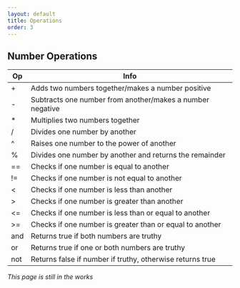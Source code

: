 ```yaml
---
layout: default
title: Operations
order: 3
---
```


## Number Operations

| Op  | Info                                                      |
|-----|-----------------------------------------------------------|
| +   | Adds two numbers together/makes a number positive         |
| -   | Subtracts one number from another/makes a number negative |
| *   | Multiplies two numbers together                           |
| /   | Divides one number by another                             |
| ^   | Raises one number to the power of another                 |
| %   | Divides one number by another and returns the remainder   |
| ==  | Checks if one number is equal to another                  |
| !=  | Checks if one number is not equal to another              |
| <   | Checks if one number is less than another                 |
| >   | Checks if one number is greater than another              |
| <=  | Checks if one number is less than or equal to another     |
| >=  | Checks if one number is greater than or equal to another  |
| and | Returns true if both numbers are truthy                   |
| or  | Returns true if one or both numbers are truthy            |
| not | Returns false if number if truthy, otherwise returns true |

*This page is still in the works*